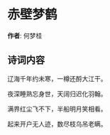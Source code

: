 # 赤壁梦鹤

**作者**: 何梦桂

## 诗词内容

辽海千年约未寒，一樽还酹大江干。

夜深睡熟忘身世，天阔归迟化羽翰。

满界红尘飞不下，半船明月笑相看。

起来开户无人迹，数尽枝乌吊老瞒。

